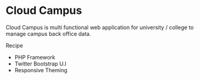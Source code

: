 Cloud Campus
============

Cloud Campus is multi functional web application for university / college to manage campus back office data.

Recipe
+ PHP Framework
+ Twitter Bootstrap U.I
+ Responsive Theming